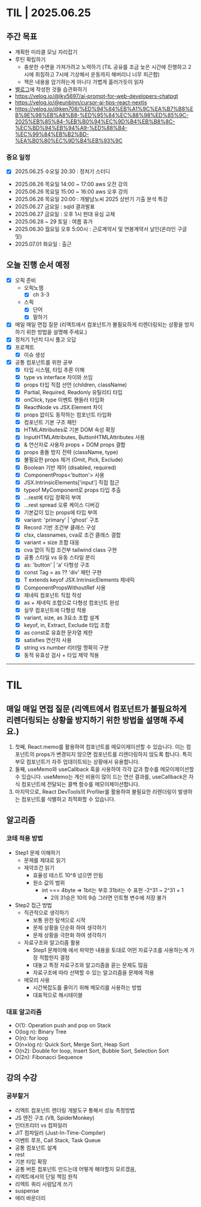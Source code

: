 # TIL | 2025.06.25

## 주간 목표

-   계획한 미라클 모닝 자리잡기
-   루틴 확립하기
    -   충분한 수면을 가져가려고 노력하기 (TIL 공유를 조금 늦은 시간에 진행하고 2시에 취침하고 7시에 기상해서 운동까지 해버리니 너무 피곤함)
    -   책은 내용을 암기하는게 아니다 가볍게 흘러가듯이 읽자
-   [벨로그](https://velog.io/@pigpgw/%EB%82%98%EC%9D%98-%EA%B0%9C%EB%B0%9C-%EC%84%B1%EC%9E%A5-%EC%A0%84%EB%9E%B5-%EC%83%9D%EA%B0%81%ED%95%98%EB%8A%94-%EA%B0%9C%EB%B0%9C%EC%9E%90%EB%A1%9C-%EB%82%98%EC%95%84%EA%B0%80%EA%B8%B0)에 작성한 것들 습관화하기
-   https://velog.io/@lky5697/ai-prompt-for-web-developers-chatpgt
-   https://velog.io/@eunbinn/cursor-ai-tips-react-nextjs
-   https://velog.io/@ken708/%ED%94%84%EB%A1%9C%EA%B7%B8%EB%9E%98%EB%A8%B8-%ED%95%84%EC%88%98%ED%85%9C-2025%EB%85%84-%EB%B0%94%EC%9D%B4%EB%B8%8C-%EC%BD%94%EB%94%A9-%ED%88%B4-%EC%99%84%EB%B2%BD-%EA%B0%80%EC%9D%B4%EB%93%9C

### 중요 일정

-   [x] 2025.06.25 수요일 20:30 : 정처기 스터디
-   2025.06.26 목요일 14:00 ~ 17:00 aws 오전 강의
-   2025.06.26 목요일 15:00 ~ 16:00 aws 오후 강의
-   2025.06.26 목요일 20:00 : 개발남노씨 2025 상반기 기출 분석 특강
-   2025.06.27 금요일 : sqld 결과발표
-   2025.06.27 금요일 : 오후 1시 현대 유심 교체
-   2025.06.28 ~ 29 토일 : 여름 휴가
-   2025.06.30 월요일 오후 5:00시 : 근로계약서 및 연봉계약서 날인(온라인 구글 밋)
-   2025.07.01 화요일 : 출근

## 오늘 진행 순서 예정

-   [x] 오픽 준비
    -   오픽노잼
        -   [x] ch 3-3
    -   스픽
        -   [x] 단어
        -   [x] 말하기
-   [x] 매일 매일 면접 질문 (리액트에서 컴포넌트가 불필요하게 리렌더링되는 상황을 방지하기 위한 방법을 설명해 주세요.)
-   [x] 정처기 1년치 다시 풀고 오답
-   [x] 프로젝트
    -   [x] 이슈 생성
-   [x] 공통 컴포넌트를 위한 공부
    -   [x] 타입 시스템, 타입 추론 이해
    -   [x] type vs interface 차이와 쓰임
    -   [x] props 타입 직접 선언 (children, className)
    -   [x] Partial, Required, Readonly 유틸리티 타입
    -   [x] onClick, type 이벤트 핸들러 타입화
    -   [x] ReactNode vs JSX.Element 차이
    -   [x] props 없이도 동작하는 컴포넌트 타입화
    -   [x] 컴포넌트 기본 구조 패턴
    -   [x] HTMLAttributes로 기본 DOM 속성 확장
    -   [x] InputHTMLAttributes, ButtonHTMLAttributes 사용
    -   [x] & 연산자로 사용자 props + DOM props 결합
    -   [x] props 충돌 방지 전략 (className, type)
    -   [x] 불필요한 props 제거 (Omit, Pick, Exclude)
    -   [x] Boolean 기반 제어 (disabled, required)
    -   [x] ComponentProps<'button'> 사용
    -   [x] JSX.IntrinsicElements['input'] 직접 접근
    -   [x] typeof MyComponent로 props 타입 추출
    -   [x] ...rest에 타입 정확히 부여
    -   [x] ...rest spread 오류 케이스 디버깅
    -   [x] 기본값이 있는 props에 타입 부여
    -   [x] variant: 'primary' | 'ghost' 구조
    -   [x] Record 기반 조건부 클래스 구성
    -   [x] clsx, classnames, cva로 조건 클래스 결합
    -   [x] variant + size 조합 대응
    -   [x] cva 없이 직접 조건부 tailwind class 구현
    -   [x] 공통 스타일 vs 유동 스타일 분리
    -   [x] as: 'button' | 'a' 다형성 구조
    -   [x] const Tag = as ?? 'div' 패턴 구현
    -   [x] T extends keyof JSX.IntrinsicElements 제네릭
    -   [x] ComponentPropsWithoutRef<T> 사용
    -   [x] 제네릭 컴포넌트 직접 작성
    -   [x] as + 제네릭 조합으로 다형성 컴포넌트 완성
    -   [x] 실무 컴포넌트에 다형성 적용
    -   [x] variant, size, as 3요소 조합 설계
    -   [x] keyof, in, Extract, Exclude 타입 조합
    -   [x] as const로 유효한 문자열 제한
    -   [x] satisfies 연산자 사용
    -   [x] string vs number 리터럴 명확히 구분
    -   [x] 동적 유효성 검사 + 타입 제약 적용

---

# TIL

## 매일 매일 면접 질문 (리액트에서 컴포넌트가 불필요하게 리렌더링되는 상황을 방지하기 위한 방법을 설명해 주세요.)

1. 첫째, React.memo를 활용하여 컴포넌트를 메모이제이션할 수 있습니다. 이는 컴포넌트의 props가 변경되지 않으면 컴포넌트를 리렌더링하지 않도록 합니다. 특히 부모 컴포넌트가 자주 업데이트되는 상황에서 유용합니다.
2. 둘째, useMemo와 useCallback 훅을 사용하여 각각 값과 함수를 메모이제이션할 수 있습니다. useMemo는 계산 비용이 많이 드는 연산 결과를, useCallback은 자식 컴포넌트에 전달되는 콜백 함수를 메모이제이션합니다.
3. 마지막으로, React DevTools의 Profiler를 활용하여 불필요한 리렌더링이 발생하는 컴포넌트를 식별하고 최적화할 수 있습니다.

## 알고리즘

### 코테 적용 방법

-   Step1 문제 이해하기
    -   문제를 제대로 읽기
    -   제약조건 읽기
        -   효율성 테스트 10^8 넘으면 안됨
        -   원소 값의 범위
            -   int === 4byte => 1bit는 부호 31bit는 수 표현 -2^31 ~ 2^31 + 1
                -   2의 31승은 10의 9승 그러면 인트형 변수에 저장 불가
-   Step2 접근 방법
    -   직관적으로 생각하기
        -   보통 완전 탐색으로 시작
        -   문제 상황을 단순화 하여 생각하기
        -   문제 상황을 극한화 하여 생각하기
    -   자료구조와 알고리즘 활용
        -   Step1 문제이해 에서 파악한 내용을 토대로 어떤 자료구조를 사용하는게 가장 적합한지 결정
        -   대놓고 특정 자료구조와 알고리즘을 묻는 문제도 많음
        -   자료구조에 따라 선택할 수 있는 알고리즘을 문제에 적용
    -   메모리 사용
        -   시간복잡도를 줄이기 위해 메모리를 사용하는 방법
        -   대표적으로 해시테이블

### 대표 알고리즘

-   O(1): Operation push and pop on Stack
-   O(log n): Binary Tree
-   O(n): for loop
-   O(n×log n): Quick Sort, Merge Sort, Heap Sort
-   O(n2): Double for loop, Insert Sort, Bubble Sort, Selection Sort
-   O(2n): Fibonacci Sequence

## 강의 수강

### 공부할거

-   리엑트 컴포넌트 렌더링 개발도구 통해서 성능 측정방법
-   JS 엔진 구조 (V8, SpiderMonkey)
-   인터프리터 vs 컴파일러
-   JIT 컴파일러 (Just-In-Time-Compiler)
-   이벤트 루프, Call Stack, Task Queue
-   공통 컴포넌트 설계
-   rest
-   기본 타입 확장
-   공통 버튼 컴포넌트 만드는데 어떻게 해야할지 모르겠음,
-   리엑트에서의 단일 책임 원칙
-   리엑트 쿼리 사람답게 쓰기
-   suspense
-   에러 바운더리
